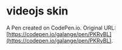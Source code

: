 # videojs skin

A Pen created on CodePen.io. Original URL: [https://codepen.io/galange/pen/PKRyBL](https://codepen.io/galange/pen/PKRyBL).


